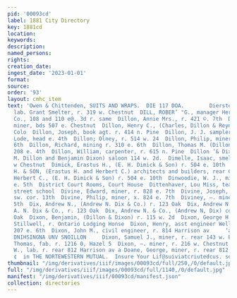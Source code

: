 ```yaml
---
pid: '00093cd'
label: 1881 City Directory
key: 1881cd
location: 
keywords: 
description: 
named_persons: 
rights: 
creation_date: 
ingest_date: '2023-01-01'
format: 
source: 
order: '93'
layout: cmhc_item
text: 'Owen & Chittenden, SUITS AND WRAPS.  DIE 117 DOA.        Dierstei Hone ry,
  lab. Grant Smelter, r. 319 w. Chestnut  DILL, ROBER’ "G., manager Herald Printing
  Co., 108 and 110 e@. 3d r. same  Dillon, Annie Mrs., r. 421 ©. 7th  Dillon, David,
  miner, bds 507 e. Chestnut  Dillon, Henry C., (Charles, Dillon & Reynolds) r. Denver,
  Colo  Dillon, Joseph, book agt. r. 414 n. Pine  Dillon, J. J. sampler, Grant Smelter  Dillon,
  Lode, head e. 4th  Dillon; Olney, r. 514 w. 24  Dillon, Philip, miner, r. 310 e.
  6th  Dillon, Richard, mining r. 310 e. 6th  Dillon, Thomas M. (Dillon & Dixon) r.
  208 e. 4th  Dillon, William, carpenter, r. 615 n. Pine  Dillon ’& Dixon, (Thomas
  M. Dillon and Benjamin Dixon) saloon 114 w. 2d.  Dimelle, Isaac, smelter, r. 213
  w Chestnut  Dimick, Erastus H., (E. H. Dimick & Son) r. 504 e. 10th  DIMICK, E.
  H. & SON, (Erastus H. and Herbert C.) architects and builders, rear Court House  Dimick,
  Herbert C., (E. H. Dimick & Son) r. 504 e. 10th  Dinwoodie, W. J., miner, bds 626
  e. 5th  District Court Rooms, Court House  Dittenhaver, Lou Miss, teacher Seventh
  street school  Divine, Edward, miner, r. 828 e. 7th  Divine, Joseph, lab. bas Poplar
  sw. cor. 13th  Divine, Philip, miner, x. 824 e. 7th  Diviney, —. miner, r. 813 6.
  5th  Dix, Andrew N., (Andrew N. Dix & Co.) r. 123 Oak  Dix, Andrew N., Jr. with
  A. N. Dix & Co., r. 123 Oak  Dix, Andrew N. & Co., (Andrew N, Dix) com. mers. 123
  Oak  Dixon, Benjamin, (Dillon & Dixon) r. 115 w. 2d  Dixon, George H., clk. J. C.
  Stillwell, r. Ontario Lodging Honse  Dixon, Henry, asst engineer Wells & Go. r.
  207 e. 6th  Dixon, John M., civil engineer, r. 814 Harrison av     ‘anion Sd00D
  DNIHSINGNA UNV SNOILLON     Dixon, Samuel J., miner, r. rear 143 w. Elm oo Dixon,
  Thomas, fab. r. 1216 0, Hazel 5  Dixon, —. miner, r. 216 w. Chestnut 30 Doane, Arthur
  W., lab. r. rear 812 Harrison av a Doane, George, miner, r. rear 812 Harrison av
  ¢  in THE NORTEWESTERN MUTUAL.  Insure Your Lif@suiviatcriutedcus. son OTERL, Apt, '
thumbnail: "/img/derivatives/iiif/images/00093cd/full/250,/0/default.jpg"
full: "/img/derivatives/iiif/images/00093cd/full/1140,/0/default.jpg"
manifest: "/img/derivatives/iiif/00093cd/manifest.json"
collection: directories
---
```


